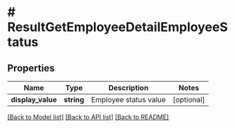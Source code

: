 # # ResultGetEmployeeDetailEmployeeStatus

## Properties

Name | Type | Description | Notes
------------ | ------------- | ------------- | -------------
**display_value** | **string** | Employee status value | [optional]

[[Back to Model list]](../../README.md#models) [[Back to API list]](../../README.md#endpoints) [[Back to README]](../../README.md)
